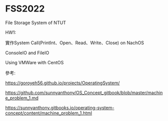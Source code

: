 # FSS2022
File Storage System of NTUT

HW1:

實作System Call(PrintInt、Open、Read、Write、Close) on NachOS

ConsoleIO and FileIO

Using VMWare with CentOS


參考:

https://goroyeh56.github.io/projects/OperatingSystem/

https://github.com/sunnyanthony/OS_Concept_gitbook/blob/master/machine_problem_1.md

https://sunnyanthony.gitbooks.io/operating-system-concept/content/machine_problem_1.html
